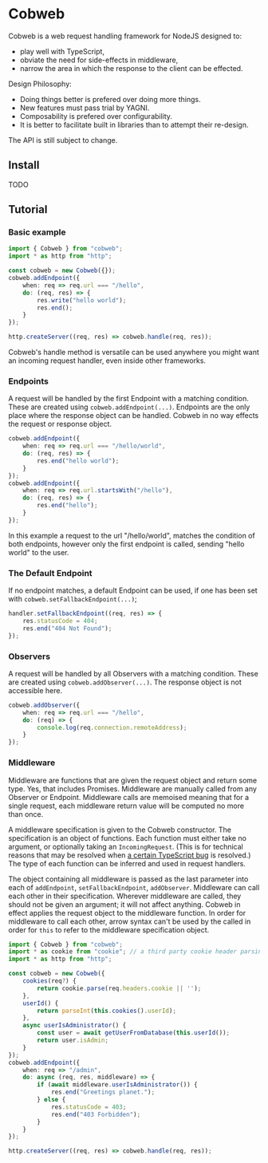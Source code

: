 Cobweb
======

Cobweb is a web request handling framework for NodeJS designed to:

* play well with TypeScript,
* obviate the need for side-effects in middleware,
* narrow the area in which the response to the client can be effected.

Design Philosophy:

* Doing things better is prefered over doing more things.
* New features must pass trial by YAGNI.
* Composability is prefered over configurability.
* It is better to facilitate built in libraries than to attempt their re-design.

The API is still subject to change.

Install
-------

TODO

Tutorial
--------

### Basic example

```ts
import { Cobweb } from "cobweb";
import * as http from "http";

const cobweb = new Cobweb({});
cobweb.addEndpoint({
    when: req => req.url === "/hello",
    do: (req, res) => {
        res.write("hello world");
        res.end();
    }
});

http.createServer((req, res) => cobweb.handle(req, res));
```

Cobweb's handle method is versatile can be used anywhere you might want an incoming request handler, even inside other frameworks.

### Endpoints

A request will be handled by the first Endpoint with a matching condition. These are created using `cobweb.addEndpoint(...)`. Endpoints are the only place where the response object can be handled. Cobweb in no way effects the request or response object.

```ts
cobweb.addEndpoint({
    when: req => req.url === "/hello/world",
    do: (req, res) => {
        res.end("hello world");
    }
});
cobweb.addEndpoint({
    when: req => req.url.startsWith("/hello"),
    do: (req, res) => {
        res.end("hello");
    }
});
```

In this example a request to the url "/hello/world", matches the condition of both endpoints, however only the first endpoint is called, sending "hello world" to the user.

### The Default Endpoint

If no endpoint matches, a default Endpoint can be used, if one has been set with `cobweb.setFallbackEndpoint(...)`;

```ts
handler.setFallbackEndpoint((req, res) => {
    res.statusCode = 404;
    res.end("404 Not Found");
});
```

### Observers

A request will be handled by all Observers with a matching condition. These are created using `cobweb.addObserver(...)`. The response object is not accessible here.

```ts
cobweb.addObserver({
    when: req => req.url === "/hello",
    do: (req) => {
        console.log(req.connection.remoteAddress);
    }
});
```

### Middleware

Middleware are functions that are given the request object and return some type. Yes, that includes Promises. Middleware are manually called from any Observer or Endpoint. Middleware calls are memoised meaning that for a single request, each middleware return value will be computed no more than once.

A middleware specification is given to the Cobweb constructor. The specification is an object of functions. Each function must either take no argument, or optionally taking an `IncomingRequest`. (This is for technical reasons that may be resolved when [a certain TypeScript bug](https://github.com/microsoft/TypeScript/issues/34858) is resolved.) The type of each function can be inferred and used in request handlers.

The object containing all middleware is passed as the last parameter into each of `addEndpoint`, `setFallbackEndpoint`, `addObserver`. Middleware can call each other in their specification. Wherever middleware are called, they should not be given an argument; it will not affect anything. Cobweb in effect applies the request object to the middleware function. In order for middleware to call each other, arrow syntax can't be used by the called in order for `this` to refer to the middleware specification object.

```ts
import { Cobweb } from "cobweb";
import * as cookie from "cookie"; // a third party cookie header parsing library
import * as http from "http";

const cobweb = new Cobweb({
    cookies(req?) {
        return cookie.parse(req.headers.cookie || '');
    },
    userId() {
        return parseInt(this.cookies().userId);
    },
    async userIsAdministrator() {
        const user = await getUserFromDatabase(this.userId());
        return user.isAdmin;
    }
});
cobweb.addEndpoint({
    when: req => "/admin",
    do: async (req, res, middleware) => {
        if (await middleware.userIsAdministrator()) {
            res.end("Greetings planet.");
        } else {
            res.statusCode = 403;
            res.end("403 Forbidden");
        }
    }
});

http.createServer((req, res) => cobweb.handle(req, res));
```
